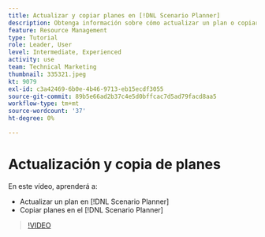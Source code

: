 ```yaml
---
title: Actualizar y copiar planes en [!DNL Scenario Planner]
description: Obtenga información sobre cómo actualizar un plan o copiar un plan en la [!DNL  Workfront] [!DNL Scenario Planner].
feature: Resource Management
type: Tutorial
role: Leader, User
level: Intermediate, Experienced
activity: use
team: Technical Marketing
thumbnail: 335321.jpeg
kt: 9079
exl-id: c3a42469-6b0e-4b46-9713-eb15ecdf3055
source-git-commit: 89b5e66ad2b37c4e5d0bffcac7d5ad79facd8aa5
workflow-type: tm+mt
source-wordcount: '37'
ht-degree: 0%

---
```


# Actualización y copia de planes

En este vídeo, aprenderá a:

* Actualizar un plan en [!DNL Scenario Planner]
* Copiar planes en el [!DNL Scenario Planner]

>[!VIDEO](https://video.tv.adobe.com/v/335321/?quality=12)
